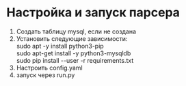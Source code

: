 # Настройка и запуск парсера

1. Создать таблицу mysql, если не создана
2.  Установить следующие зависимости:  
sudo apt -y install python3-pip  
sudo apt-get install -y python3-mysqldb  
sudo pip install --user -r requirements.txt
3. Настроить config.yaml
4. запуск через run.py
